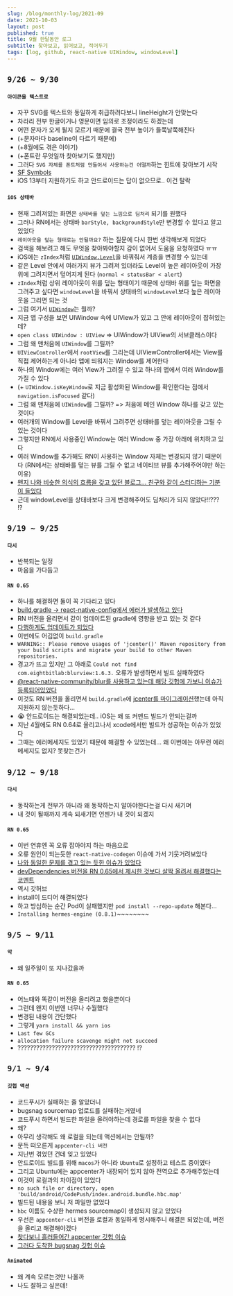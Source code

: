 ```yaml
---
slug: /blog/monthly-log/2021-09
date: 2021-10-03
layout: post
published: true
title: 9월 한달동안 로그
subtitle: 찾아보고, 읽어보고, 적어두기
tags: [log, github, react-native UIWindow, windowLevel]
---
```


## `9/26 ~ 9/30`

#### `아이콘을 텍스트로`

- 자꾸 SVG를 텍스트와 동일하게 취급하려다보니 lineHeight가 안맞는다
- 차라리 전부 한글이거나 영문이면 임의로 조정이라도 하겠는데
- 어떤 문자가 오게 될지 모르기 때문에 결국 전부 높이가 들쭉날쭉해진다
- (+문자마다 baseline이 다르기 때문에)
- (+8월에도 겪은 이야기)
- (+폰트란 무엇일까 찾아보기도 했지만)
- 그러다 `SVG 자체를 폰트처럼 만들어서 사용하는건 어떨까`하는 힌트에 찾아보기 시작
- [SF Symbols](https://developer.apple.com/design/human-interface-guidelines/sf-symbols/overview/)
- iOS 13부터 지원하기도 하고 안드로이드는 답이 없으므로.. 이건 탈락

#### `iOS 상태바`

- 현재 그려져있는 화면은 `상태바를 덮는 느낌으로 딤처리` 되기를 원했다
- 그러나 RN에서는 상태바 `barStyle, backgroundStyle`만 변경할 수 있다고 알고 있었다
- `레이아웃을 덮는 형태로는 안될까요?` 하는 질문에 다시 한번 생각해보게 되었다
- 검색을 해보려고 해도 무엇을 찾아봐야할지 감이 없어서 도움을 요청하였다 ㅠㅠ
- iOS에는 `zIndex`처럼 [`UIWindow.Level`](https://developer.apple.com/documentation/uikit/uiwindow/level)을 바꿔줘서 계층을 변경할 수 있는데
- 같은 Level 안에서 여러가지 뷰가 그려져 있더라도 Level이 높은 레이아웃이 가장 위에 그려지면서 덮어지게 된다 (`normal < statusBar < alert`)
- `zIndex`처럼 상위 레이아웃이 위를 덮는 형태이기 때문에 상태바 위를 덮는 화면을 그려주고 싶다면 `windowLevel`을 바꿔서 상태바의 `windowLevel`보다 높은 레이아웃을 그리면 되는 것
- 그럼 여기서 [`UIWindow`](https://developer.apple.com/documentation/uikit/uiwindow)는 뭘까?
- 지금 앱 구성을 보면 UIWindow 속에 UIView가 있고 그 안에 레이아웃이 잡혀있는데?
- `open class UIWindow : UIView` => UIWindow가 UIView의 서브클래스이다
- 그럼 왜 맨처음에 `UIWindow`를 그릴까?
- `UIViewController`에서 `rootView`를 그리는데 UIViewController에서는 View를 직접 제어하는게 아니라 앱에 띄워지는 Window를 제어한다
- 하나의 Window에는 여러 View가 그려질 수 있고 하나의 앱에서 여러 Window를 가질 수 있다
- (+ `UIWindow.isKeyWindow`로 지금 활성화된 Window를 확인한다는 점에서 `navigation.isFocused` 같다)
- 그럼 왜 맨처음에 `UIWindow`를 그릴까? => 처음에 메인 Window 하나를 갖고 있는 것이다
- 여러개의 Window를 Level을 바꿔서 그려주면 상태바를 덮는 레이아웃을 그릴 수 있는 것이다
- 그렇지만 RN에서 사용중인 Window는 여러 Window 중 가장 아래에 위치하고 있다
- 여러 Window를 추가해도 RN이 사용하는 Window 자체는 변경되지 않기 때문이다 (RN에서는 상태바를 덮는 뷰를 그릴 수 없고 네이티브 뷰를 추가해주어야만 하는 이유)
- [왠지 나와 비슷한 의식의 흐름을 갖고 있던 블로그... 친구와 같이 스터디하는 기분이 들었다](https://zeddios.tistory.com/283)
- 근데 windowLevel을 상태바보다 크게 변경해주어도 딤처리가 되지 않았다!!??? ⁉️

## `9/19 ~ 9/25`

#### `다시`

- 반복되는 일정
- 마음을 가다듬고

#### `RN 0.65`

- 하나를 해결하면 둘이 꼭 기다리고 있다
- [build.gradle -> react-native-config에서 에러가 발생하고 있다](https://github.com/luggit/react-native-config/issues/578)
- RN 버전을 올리면서 같이 업데이트된 gradle에 영향을 받고 있는 것 같다
- [다행하게도 업데이트가 되었다](https://github.com/luggit/react-native-config/pull/609)
- 이번에도 어김없이 `build.gradle`
- `WARNING:: Please remove usages of 'jcenter()' Maven repository from your build scripts and migrate your build to other Maven repositories.`
- 경고가 뜨고 있지만 그 아래로 `Could not find com.eightbitlab:blurview:1.6.3.` 오류가 발생하면서 빌드 실패하였다
- [@react-native-community/blur를 사용하고 있는데 해당 깃헙에 가보니 이슈가 등록되어있었다](https://github.com/Kureev/react-native-blur/issues/446#issuecomment-917009227)
- 이것도 RN 버전을 올리면서 `build.gradle`에 [jcenter를 마이그레이션](https://developer.android.com/studio/build/jcenter-migration)했는데 아직 지원하지 않는듯하다...
- 😭 안드로이드는 해결되었는데.. iOS는 왜 또 커맨드 빌드가 안되는걸까
- 지난 4월에도 RN 0.64로 올리고나서 xcode에서만 빌드가 성공하는 이슈가 있었다
- 그때는 에러메세지도 있었기 때문에 해결할 수 있었는데... 왜 이번에는 아무런 에러메세지도 없지? 못찾는건가

## `9/12 ~ 9/18`

#### `다시`

- 동작하는게 전부가 아니라 왜 동작하는지 알아야한다는걸 다시 새기며
- 내 것이 될때까지 계속 되새기면 언젠가 내 것이 되겠지

#### `RN 0.65`

- 이번 연휴엔 꼭 오류 잡아야지 하는 마음으로
- 오류 원인이 되는듯한 `react-native-codegen` 이슈에 가서 기웃거려보았다
- [나와 동일한 문제를 겪고 있는 듯한 이슈가 있었다](https://github.com/facebook/react-native/issues/32027)
- [devDependencies 버전을 RN 0.65에서 제시한 것보다 살짝 올려서 해결했다는 코멘트](https://github.com/facebook/react-native/issues/32027#issuecomment-900939114)
- 역시 갓허브
- install이 드디어 해결되었다
- 하고 방심하는 순간 Pod이 실패했지만 `pod install --repo-update` 해본다...
- `Installing hermes-engine (0.8.1)`~~~~~~~~

## `9/5 ~ 9/11`

#### `악`

- 왜 일주일이 또 지나갔을까

#### `RN 0.65`

- 어느때와 똑같이 버전을 올리려고 했을뿐이다
- 그런데 왠지 이번엔 너무나 수월했다
- 변경된 내용이 간단했다
- 그렇게 `yarn install && yarn ios`
- `Last few GCs`
- `allocation failure scavenge might not succeed`
- ?????????????????????????????????????? ⁉️

## `9/1 ~ 9/4`

#### `깃헙 액션`

- 코드푸시가 실패하는 줄 알았더니
- bugsnag sourcemap 업로드를 실패하는거였네
- 코드푸시 하면서 빌드한 파일을 올려야하는데 경로를 파일을 찾을 수 없다
- 왜?
- 아무리 생각해도 왜 로컬을 되는데 액션에서는 안될까?
- 문득 떠오른게 `appcenter-cli 버전`
- 지난번 겪었던 건데 잊고 있었다
- 안드로이드 빌드를 위해 `macos`가 아니라 `Ubuntu`로 설정하고 테스트 중이였다
- 그리고 Ubuntu에는 appcenter가 내장되어 있지 않아 전역으로 추가해주었는데
- 이것이 로컬과의 차이점이 있었다
- `no such file or directory, open 'build/android/CodePush/index.android.bundle.hbc.map'`
- 빌드된 내용을 보니 저 파일만 없었다
- `hbc` 이름도 수상한 hermes sourcemap이 생성되지 않고 있었다
- 우선은 `appcenter-cli` 버전을 로컬과 동일하게 명시해주니 해결은 되었는데, 버전을 올리고 해결해야겠다
- [찾다보니 흘러들어간 appcenter 깃헙 이슈](https://github.com/microsoft/react-native-code-push/issues/1885)
- [그러다 도착한 bugsnag 깃헙 이슈](https://github.com/bugsnag/bugsnag-react-native/issues/463#issuecomment-648835564)

#### `Animated`

- 왜 계속 모르는것만 나올까
- 나도 잘하고 싶은데!
